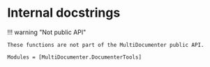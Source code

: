 # Internal docstrings

!!! warning "Not public API"

    These functions are not part of the MultiDocumenter public API.

```@autodocs
Modules = [MultiDocumenter.DocumenterTools]
```
